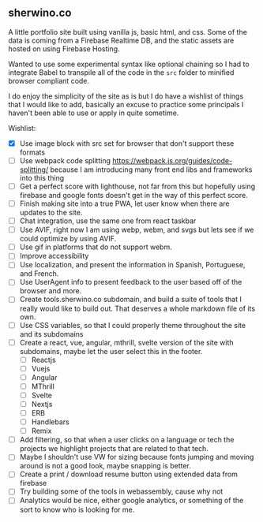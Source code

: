 ## sherwino.co

A little portfolio site built using vanilla js, basic html, and css.
Some of the data is coming from a Firebase Realtime DB, and the static assets are hosted on using Firebase Hosting.

Wanted to use some experimental syntax like optional chaining so I had to integrate Babel to transpile all of the code in the `src` folder to minified browser compliant code.

I do enjoy the simplicity of the site as is but I do have a wishlist of things that I would like to add, basically an excuse to practice some principals I haven't been able to use or apply in quite sometime.

Wishlist:

- [x] Use image block with src set for browser that don't support these formats
- [ ] Use webpack code splitting https://webpack.js.org/guides/code-splitting/ because I am introducing many front end libs and frameworks into this thing
- [ ] Get a perfect score with lighthouse, not far from this but hopefully using firebase and google fonts doesn't get in the way of this perfect score.
- [ ] Finish making site into a true PWA, let user know when there are updates to the site.
- [ ] Chat integration, use the same one from react taskbar
- [ ] Use AVIF, right now I am using webp, webm, and svgs but lets see if we could optimize by using AVIF.
- [ ] Use gif in platforms that do not support webm.
- [ ] Improve accessibility
- [ ] Use localization, and present the information in Spanish, Portuguese, and French.
- [ ] Use UserAgent info to present feedback to the user based off of the browser and more.
- [ ] Create tools.sherwino.co subdomain, and build a suite of tools that I really would like to build out. That deserves a whole markdown file of its own.
- [ ] Use CSS variables, so that I could properly theme throughout the site and its subdomains
- [ ] Create a react, vue, angular, mthrill, svelte version of the site with subdomains, maybe let the user select this in the footer.
  - [ ] Reactjs
  - [ ] Vuejs
  - [ ] Angular
  - [ ] MThrill
  - [ ] Svelte
  - [ ] Nextjs
  - [ ] ERB
  - [ ] Handlebars
  - [ ] Remix
- [ ] Add filtering, so that when a user clicks on a language or tech the projects we highlight projects that are related to that tech.
- [ ] Maybe I shouldn't use VW for sizing because fonts jumping and moving around is not a good look, maybe snapping is better.
- [ ] Create a print / download resume button using extended data from firebase
- [ ] Try building some of the tools in webassembly, cause why not
- [ ] Analytics would be nice, either google analytics, or something of the sort to know who is looking for me.
